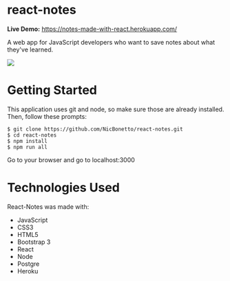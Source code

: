 # react-notes

__Live Demo:__ https://notes-made-with-react.herokuapp.com/

A web app for JavaScript developers who want to save notes about what they've learned.

![](https://user-images.githubusercontent.com/28014739/29391334-7a43bd4a-82ab-11e7-8500-6aae76c81a26.png)

# Getting Started
This application uses git and node, so make sure those are already installed. Then, follow these prompts: 
```
$ git clone https://github.com/NicBonetto/react-notes.git
$ cd react-notes
$ npm install
$ npm run all
```
Go to your browser and go to localhost:3000

# Technologies Used
React-Notes was made with: 
+ JavaScript
+ CSS3
+ HTML5
+ Bootstrap 3
+ React
+ Node
+ Postgre
+ Heroku

